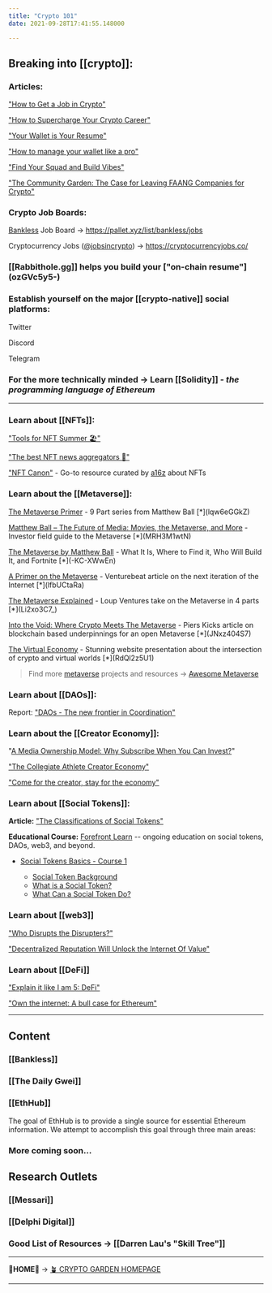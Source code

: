 ```yaml
---
title: "Crypto 101"
date: 2021-09-28T17:41:55.148000

---
```


## Breaking into [[crypto]]:

### Articles:

<span class="roam-page">["How to Get a Job in Crypto"](docs/content/how-to-get-a-job-in-crypto)</span>

["How to Supercharge Your Crypto Career"](https://messari.io/article/how-to-supercharge-your-crypto-career) 

["Your Wallet is Your Resume"](https://newsletter.banklesshq.com/p/your-wallet-is-your-resume)

["How to manage your wallet like a pro"](https://newsletter.banklesshq.com/p/how-to-manage-your-wallet-like-a) 

["Find Your Squad and Build Vibes"](https://bankless.substack.com/p/find-your-squad-and-build-vibes) 

["The Community Garden: The Case for Leaving FAANG Companies for Crypto"](https://www.paradigm.xyz/2021/09/the-community-garden-the-case-for-leaving-faang-companies-for-crypto/)

### Crypto Job Boards:

<span class="roam-page">[Bankless](docs/content/bankless)</span> Job Board →  https://pallet.xyz/list/bankless/jobs

Cryptocurrency Jobs ([@jobsincrypto](https://twitter.com/jobsincrypto)) → https://cryptocurrencyjobs.co/

### [[Rabbithole.gg]] helps you build your ["on-chain resume"]<span class="roam-blockref-missing">(ozGVc5y5-</span>)

### Establish yourself on the major [[crypto-native]] social platforms:

Twitter

Discord

Telegram

### **For the more technically minded →** Learn [[Solidity]] _- the programming language of Ethereum_

---

### Learn about [[NFTs]]:

["Tools for NFT Summer 🏖️"](https://metaversal.banklesshq.com/p/tools-for-nft-summer-)

["The best NFT news aggregators 📰"](https://metaversal.banklesshq.com/p/the-best-nft-news-aggregators-)

["NFT Canon"](https://a16z.com/2021/04/02/nfts-readings-resources/) - Go-to resource curated by <span class="roam-page">[a16z](docs/content/a16z)</span> about NFTs

### Learn about the [[Metaverse]]:

[The Metaverse Primer](https://www.matthewball.vc/the-metaverse-primer) - 9 Part series from Matthew Ball  [*]<span class="roam-blockref-missing">(lqw6eGGkZ</span>)

[Matthew Ball – The Future of Media: Movies, the Metaverse, and More](https://www.joincolossus.com/episodes/69430337/ball-the-future-of-media-movies-the-metaverse-and-more?tab=shownotes) - Investor field guide to the Metaverse [*]<span class="roam-blockref-missing">(MRH3M1wtN</span>)

[The Metaverse by Matthew Ball](https://www.matthewball.vc/all/themetaverse) - What It Is, Where to Find it, Who Will Build It, and Fortnite [*]<span class="roam-blockref-missing">(-KC-XWwEn</span>)

[A Primer on the Metaverse](https://venturebeat.com/2017/04/09/a-primer-on-the-metaverse-the-next-iteration-of-the-internet/) - Venturebeat article on the next iteration of the Internet [*]<span class="roam-blockref-missing">(lfbUCtaRa</span>)

[The Metaverse Explained](https://loupventures.com/the-metaverse-explained-part-1-an-inside-look/) - Loup Ventures take on the Metaverse in 4 parts [*]<span class="roam-blockref-missing">(Li2xo3C7_</span>)

[Into the Void: Where Crypto Meets The Metaverse](https://twitter.com/pierskicks/status/1353420599368978432) - Piers Kicks article on blockchain based underpinnings for an open Metaverse [*]<span class="roam-blockref-missing">(JNxz404S7</span>)

[The Virtual Economy](https://atelier.net/virtual-economy/) - Stunning website presentation about the intersection of crypto and virtual worlds [*]<span class="roam-blockref-missing">(RdQl2z5U1</span>)

> Find more <span class="roam-page">[metaverse](docs/content/metaverse)</span> projects and resources → <span class="roam-page">[Awesome Metaverse](docs/content/awesome-metaverse)</span>

### Learn about [[DAOs]]:

Report: <span class="roam-page">["DAOs - The new frontier in Coordination"](docs/content/daos-the-new-frontier-in-coordination)</span>

### Learn about the [[Creator Economy]]:

"[A Media Ownership Model: Why Subscribe When You Can Invest?](https://darkstar.mirror.xyz/8p0qPpLDPNkV6Bb4ObfSCdR2PKAN0Gz9tWTnGq7ikRY)"

["The Collegiate Athlete Creator Economy"](https://messari.io/article/the-collegiate-athlete-creator-economy) 

["Come for the creator, stay for the economy"](https://p.mirror.xyz/1EpvJwUpx_KlRcHOKLNqADEkwHL_Z1ZYKobF2uLwgBg)

### Learn about [[Social Tokens]]: 

**Article:** ["The Classifications of Social Tokens"](https://messari.io/article/the-classifications-of-social-tokens)

**Educational Course:** <span class="roam-page">[Forefront Learn](docs/content/forefront-learn)</span> -- ongoing education on social tokens, DAOs, web3, and beyond.

* <span class="roam-blockref">[Social Tokens Basics - Course 1](https://forefront.market/learn/social-tokens-basics/course-1)</span>

  - <span class="roam-blockref">[Social Token Background](https://forefront.market/learn/social-tokens-basics/course-1/social-token-background)</span>
  - <span class="roam-blockref">[What is a Social Token?](https://forefront.market/learn/social-tokens-basics/course-1/what-is-a-social-token)</span>
  - <span class="roam-blockref">[What Can a Social Token Do?](https://forefront.market/learn/social-tokens-basics/course-1/what-can-a-social-token-do)</span>

### Learn about [[web3]]

["Who Disrupts the Disrupters?"](https://www.notboring.co/p/who-disrupts-the-disrupters)

["Decentralized Reputation Will Unlock the Internet Of Value"](https://thedefiant.substack.com/p/-decentralized-reputation-is-about?)

### Learn about [[DeFi]]

["Explain it like I am 5: DeFi"](https://messari.io/article/explain-it-like-i-am-5-defi)

<span class="roam-page">["Own the internet: A bull case for Ethereum"](docs/content/own-the-internet-a-bull-case-for-ethereum)</span>

---

## Content

### [[Bankless]]

### [[The Daily Gwei]]

### [[EthHub]]

The goal of EthHub is to provide a single source for essential Ethereum information. We attempt to accomplish this goal through three main areas:

### More coming soon...

## Research Outlets

### [[Messari]]

### [[Delphi Digital]]

### Good List of Resources → [[Darren Lau's "Skill Tree"]]

---

**🏡HOME🏡** → <span class="roam-page">[🪴 CRYPTO GARDEN HOMEPAGE](docs/content/crypto-garden-homepage)</span>

---

